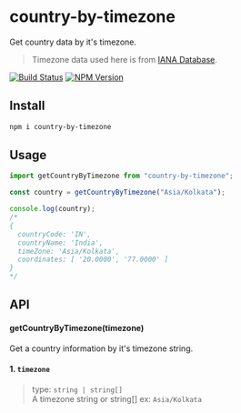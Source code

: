 # country-by-timezone

Get country data by it's timezone.

> Timezone data used here is from [IANA Database](https://www.iana.org/time-zones).

[![Build Status](https://github.com/rocktimsaikia/country-by-timezone/workflows/CI/badge.svg?branch=main)](https://github.com/rocktimsaikia/country-by-timezone/actions?query=branch%3Amain+workflow%3ACI)
[![NPM Version](https://badge.fury.io/js/%40rocktimsaikia%2Fgithub-card.svg)](https://www.npmjs.com/package/@rocktimsaikia/github-card)

## Install

```sh
npm i country-by-timezone
```

## Usage

```js
import getCountryByTimezone from "country-by-timezone";

const country = getCountryByTimezone("Asia/Kolkata");

console.log(country);
/*
{
  countryCode: 'IN',
  countryName: 'India',
  timeZone: 'Asia/Kolkata',
  coordinates: [ '20.0000', '77.0000' ]
}
*/
```

## API

#### getCountryByTimezone(timezone)

Get a country information by it's timezone string.

#### 1. `timezone`

> type: `string | string[]` \
> A timezone string or string[] ex: `Asia/Kolkata`
